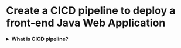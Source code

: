 # Create a CICD pipeline to deploy a front-end Java Web Application

<details><summary><b>What is CICD pipeline?</b></summary>

**CICD** is an automated process that includes both **Continuous Integration (CI)** and **Continuous Deployment/Delivery (CD)**. **CI** is the continuous integration and testing of source code, while **CD** is the continuous deployment of source code to production environments.

**Pipeline** is an automated process for building, testing, packaging, and deploying applications. It includes a series of interconnected stages to minimize time and cost, while ensuring consistency and reliability in the application deployment. **Pipeline** can be implemented using various tools such as Jenkins, GitLab CI/CD, CircleCI, or Travis CI.

**Pipeline** can be used in the **CI** or **CD** process to automate the building, testing, and deployment of applications. Therefore, **Pipeline** and **CICD** are closely related and are often used together in software development projects.


In this tutorial, **Pipeline** and **CICD** uses ``Jenkins``, ``Ansible``, ``Nexus`` and a ``Docker host``.

- **Pipeline process steps:**
    - The pipeline is built using Jenkinsfile, a file stored in the project's source code that describes the process of building, testing, packaging, and deploying the application. This pipeline uses the following tools and servers:
    - ``Jenkins``: used to run the pipeline and perform steps in the CI/CD process.
    - ``Nexus``: used to store artifacts, including JAR files, WAR files, and Docker images.
    - ``Ansible``: used to deploy configuration files and scripts during the application deployment process.
    - ``Docker host``: used to run Docker containers.
- **CI process steps:**
    - The CI process in this pipeline includes the following steps:
    - Checkout source code from the Git repository.
    - Build the project using Apache Maven to create a WAR file.
    - Perform unit and integration testing steps using JUnit and Selenium.
    - Store the WAR file in the Nexus server.
- **CD process steps:**
    - Retrieve the WAR file from the Nexus server.
    - Package the application into a Docker image.
    - Push the Docker image to a Docker Registry.
    - Deploy the application to the Docker host server using Ansible.

When there is a change in the project's source code, the Jenkins server will automatically trigger the pipeline and perform the CI/CD process to ensure that the application is built, tested, and deployed automatically, reliably, and consistently.


